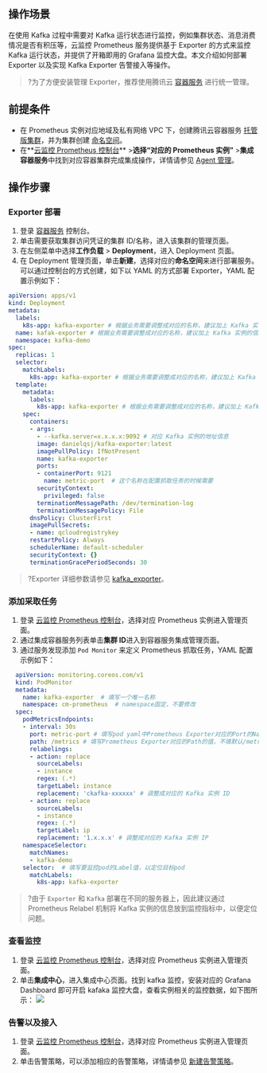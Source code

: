 ## 操作场景

在使用 Kafka 过程中需要对 Kafka 运行状态进行监控，例如集群状态、消息消费情况是否有积压等，云监控 Prometheus 服务提供基于 Exporter 的方式来监控 Kafka 运行状态，并提供了开箱即用的 Grafana 监控大盘。本文介绍如何部署 Exporter 以及实现 Kafka Exporter 告警接入等操作。



>?为了方便安装管理 Exporter，推荐使用腾讯云 [容器服务](https://cloud.tencent.com/document/product/457) 进行统一管理。

## 前提条件

- 在 Prometheus 实例对应地域及私有网络 VPC 下，创建腾讯云容器服务 [托管版集群](https://cloud.tencent.com/document/product/457/32189#TemplateCreation)，并为集群创建 [命名空间](https://cloud.tencent.com/document/product/1141/41803)。
- 在**[云监控 Prometheus 控制台](https://console.cloud.tencent.com/monitor/prometheus)** >**选择“对应的 Prometheus 实例”** >**集成容器服务**中找到对应容器集群完成集成操作，详情请参见 [Agent 管理](https://cloud.tencent.com/document/product/248/48859)。


## 操作步骤

### Exporter 部署


1. 登录 [容器服务](https://console.cloud.tencent.com/tke2/cluster) 控制台。
2. 单击需要获取集群访问凭证的集群 ID/名称，进入该集群的管理页面。
3. 在左侧菜单中选择**工作负载** > **Deployment**，进入 Deployment 页面。
4. 在 Deployment 管理页面，单击**新建**，选择对应的**命名空间**来进行部署服务。可以通过控制台的方式创建，如下以 YAML 的方式部署 Exporter，YAML 配置示例如下：

```yaml
apiVersion: apps/v1
kind: Deployment
metadata:
  labels:
    k8s-app: kafka-exporter # 根据业务需要调整成对应的名称，建议加上 Kafka 实例的信息
  name: kafak-exporter # 根据业务需要调整成对应的名称，建议加上 Kafka 实例的信息
  namespace: kafka-demo
spec:
  replicas: 1
  selector:
    matchLabels:
      k8s-app: kafka-exporter # 根据业务需要调整成对应的名称，建议加上 Kafka 实例的信息
  template:
    metadata:
      labels:
        k8s-app: kafka-exporter # 根据业务需要调整成对应的名称，建议加上 Kafka 实例的信息
    spec:
      containers:
      - args:
        - --kafka.server=x.x.x.x:9092 # 对应 Kafka 实例的地址信息
        image: danielqsj/kafka-exporter:latest
        imagePullPolicy: IfNotPresent
        name: kafka-exporter
        ports:
        - containerPort: 9121
          name: metric-port  # 这个名称在配置抓取任务的时候需要
        securityContext:
          privileged: false
        terminationMessagePath: /dev/termination-log
        terminationMessagePolicy: File
      dnsPolicy: ClusterFirst
      imagePullSecrets:
      - name: qcloudregistrykey
      restartPolicy: Always
      schedulerName: default-scheduler
      securityContext: {}
      terminationGracePeriodSeconds: 30
```

>?Exporter 详细参数请参见 [kafka_exporter](https://github.com/danielqsj/kafka_exporter)。




### 添加采取任务

1. 登录 [云监控 Prometheus 控制台](https://console.cloud.tencent.com/monitor/prometheus)，选择对应 Prometheus 实例进入管理页面。
2. 通过集成容器服务列表单击**集群 ID**进入到容器服务集成管理页面。
3. 通过服务发现添加 `Pod Monitor` 来定义 Prometheus 抓取任务，YAML 配置示例如下：

```yaml
  apiVersion: monitoring.coreos.com/v1
  kind: PodMonitor
  metadata:
    name: kafka-exporter  # 填写一个唯一名称
    namespace: cm-prometheus  # namespace固定，不要修改
  spec:
    podMetricsEndpoints:
    - interval: 30s
      port: metric-port # 填写pod yaml中Prometheus Exporter对应的Port的Name
      path: /metrics # 填写Prometheus Exporter对应的Path的值，不填默认/metrics
      relabelings:
      - action: replace
        sourceLabels:
        - instance
        regex: (.*)
        targetLabel: instance
        replacement: 'ckafka-xxxxxx' # 调整成对应的 Kafka 实例 ID
      - action: replace
        sourceLabels:
        - instance
        regex: (.*)
        targetLabel: ip
        replacement: '1.x.x.x' # 调整成对应的 Kafka 实例 IP
    namespaceSelector:
      matchNames:
      - kafka-demo
    selector:  # 填写要监控pod的Label值，以定位目标pod
      matchLabels:
        k8s-app: kafka-exporter
```

>?由于 `Exporter` 和 `Kafka` 部署在不同的服务器上，因此建议通过 Prometheus Relabel 机制将 Kafka 实例的信息放到监控指标中，以便定位问题。

### 查看监控

1. 登录 [云监控 Prometheus 控制台](https://console.cloud.tencent.com/monitor/prometheus)，选择对应 Prometheus 实例进入管理页面。
2. 单击**集成中心**，进入集成中心页面。找到 kafka 监控，安装对应的 Grafana Dashboard 即可开启 kafaka 监控大盘，查看实例相关的监控数据，如下图所示：
![](https://main.qcloudimg.com/raw/9eac552bd9fda6604c9d845604dd5ef0.png)


### 告警以及接入

1. 登录 [云监控 Prometheus 控制台](https://console.cloud.tencent.com/monitor/prometheus)，选择对应 Prometheus 实例进入管理页面。
2. 单击告警策略，可以添加相应的告警策略，详情请参见 [新建告警策略](https://cloud.tencent.com/document/product/248/48952)。
